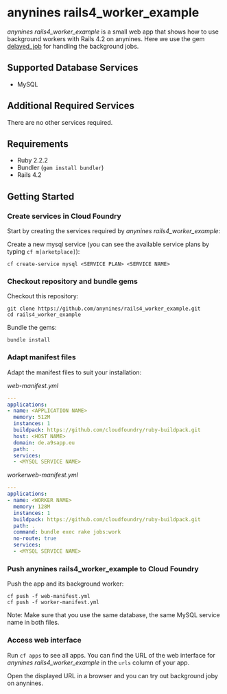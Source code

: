 # anynines rails4_worker_example
*anynines rails4_worker_example* is a small web app that shows how to use background workers with Rails 4.2 on anynines. Here we use the gem [delayed_job](https://github.com/collectiveidea/delayed_job) for handling the background jobs.

## Supported Database Services
- MySQL

## Additional Required Services
There are no other services required.

## Requirements
- Ruby 2.2.2
- Bundler (`gem install bundler`)
- Rails 4.2

## Getting Started
### Create services in Cloud Foundry
Start by creating the services required by *anynines rails4_worker_example*:

Create a new mysql service (you can see the available service plans by typing `cf m[arketplace]`):
```SHELL
cf create-service mysql <SERVICE PLAN> <SERVICE NAME>
```

### Checkout repository and bundle gems
Checkout this repository:
```SHELL
git clone https://github.com/anynines/rails4_worker_example.git
cd rails4_worker_example
```
Bundle the gems:
```SHELL
bundle install
```

### Adapt manifest files
Adapt the manifest files to suit your installation:

*web-manifest.yml*
```YAML
---
applications:
- name: <APPLICATION NAME>
  memory: 512M
  instances: 1
  buildpack: https://github.com/cloudfoundry/ruby-buildpack.git
  host: <HOST NAME>
  domain: de.a9sapp.eu
  path: .
  services:
  - <MYSQL SERVICE NAME>
```

*workerweb-manifest.yml*
```YAML
---
applications:
- name: <WORKER NAME>
  memory: 128M
  instances: 1
  buildpack: https://github.com/cloudfoundry/ruby-buildpack.git
  path: .
  command: bundle exec rake jobs:work
  no-route: true
  services:
  - <MYSQL SERVICE NAME>
```

### Push anynines rails4_worker_example to Cloud Foundry
Push the app and its background worker:
```SHELL
cf push -f web-manifest.yml
cf push -f worker-manifest.yml
```

Note: Make sure that you use the same database, the same MySQL service name in both files.

### Access web interface
Run `cf apps` to see all apps. You can find the URL of the web interface for *anynines rails4_worker_example* in the `urls` column of your app.

Open the displayed URL in a browser and you can try out background joby on anynines.
